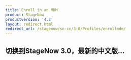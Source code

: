 ```yaml
---
title: Enroll in an MDM
product: StageNow
productversion: '4.2'
layout: redirect.html
redirect_url: /stagenow/sn-cn/3-0/Profiles/enrollmdm/
---
```


## 切换到StageNow 3.0，最新的中文版...
